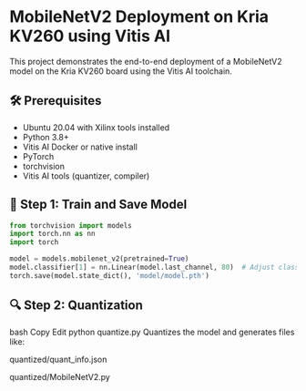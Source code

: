 # MobileNetV2 Deployment on Kria KV260 using Vitis AI

This project demonstrates the end-to-end deployment of a MobileNetV2 model on the Kria KV260 board using the Vitis AI toolchain.

## 🛠 Prerequisites

- Ubuntu 20.04 with Xilinx tools installed
- Python 3.8+
- Vitis AI Docker or native install
- PyTorch
- torchvision
- Vitis AI tools (quantizer, compiler)

## 🧪 Step 1: Train and Save Model

```python
from torchvision import models
import torch.nn as nn
import torch

model = models.mobilenet_v2(pretrained=True)
model.classifier[1] = nn.Linear(model.last_channel, 80)  # Adjust classes
torch.save(model.state_dict(), 'model/model.pth')
```
## 🔍 Step 2: Quantization
bash
Copy
Edit
python quantize.py
Quantizes the model and generates files like:

quantized/quant_info.json

quantized/MobileNetV2.py


